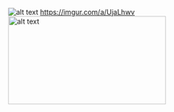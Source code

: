 ![alt text](https://imgur.com/a/UjaLhwv)
https://imgur.com/a/UjaLhwv
<img src="https://imgur.com/a/UjaLhwv" alt="alt text" width="320" height="180">
